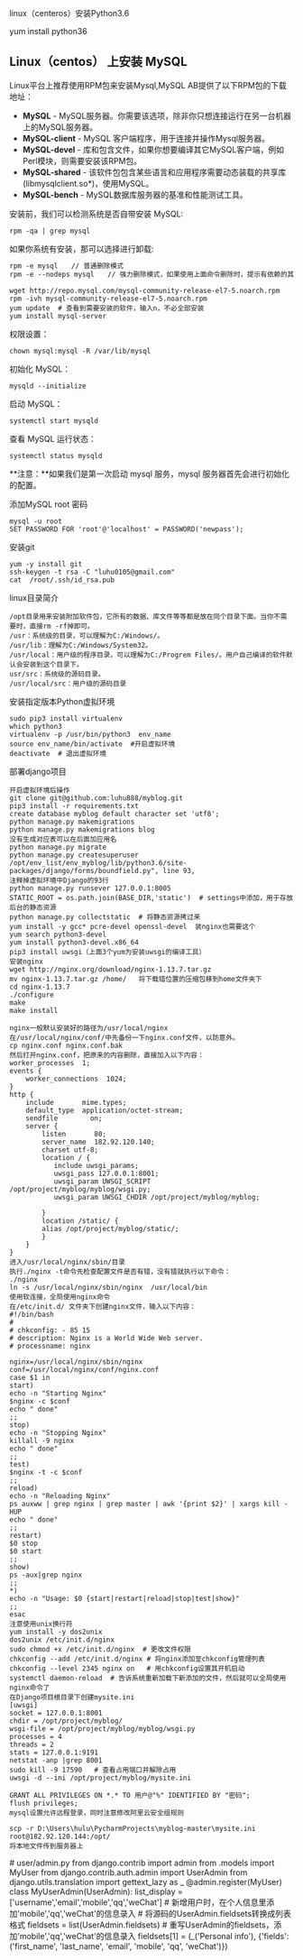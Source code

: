 linux（centeros）安装Python3.6

 yum install python36

## Linux（centos） 上安装 MySQL

Linux平台上推荐使用RPM包来安装Mysql,MySQL AB提供了以下RPM包的下载地址：

- **MySQL** - MySQL服务器。你需要该选项，除非你只想连接运行在另一台机器上的MySQL服务器。
- **MySQL-client** - MySQL 客户端程序，用于连接并操作Mysql服务器。
- **MySQL-devel** - 库和包含文件，如果你想要编译其它MySQL客户端，例如Perl模块，则需要安装该RPM包。
- **MySQL-shared** - 该软件包包含某些语言和应用程序需要动态装载的共享库(libmysqlclient.so*)，使用MySQL。
- **MySQL-bench** - MySQL数据库服务器的基准和性能测试工具。

安装前，我们可以检测系统是否自带安装 MySQL:

```
rpm -qa | grep mysql
```

如果你系统有安装，那可以选择进行卸载:

```markdown
rpm -e mysql　　// 普通删除模式
rpm -e --nodeps mysql　　// 强力删除模式，如果使用上面命令删除时，提示有依赖的其它文件，则用该命令可以对其进行强力删除
```

```
wget http://repo.mysql.com/mysql-community-release-el7-5.noarch.rpm
rpm -ivh mysql-community-release-el7-5.noarch.rpm
yum update  # 查看到需要安装的软件，输入n，不必全部安装
yum install mysql-server
```

权限设置：

```
chown mysql:mysql -R /var/lib/mysql
```

初始化 MySQL：

```
mysqld --initialize
```

启动 MySQL：

```
systemctl start mysqld
```

查看 MySQL 运行状态：

```
systemctl status mysqld
```

**注意：**如果我们是第一次启动 mysql 服务，mysql 服务器首先会进行初始化的配置。

添加MySQL root 密码

```
mysql -u root
SET PASSWORD FOR 'root'@'localhost' = PASSWORD('newpass');
```

安装git

```
yum -y install git
ssh-keygen -t rsa -C "luhu0105@gmail.com"
cat  /root/.ssh/id_rsa.pub
```

linux目录简介

```
/opt目录用来安装附加软件包，它所有的数据、库文件等等都是放在同个目录下面。当你不需要时，直接rm -rf掉即可。
/usr：系统级的目录，可以理解为C:/Windows/。
/usr/lib：理解为C:/Windows/System32。
/usr/local：用户级的程序目录，可以理解为C:/Progrem Files/。用户自己编译的软件默认会安装到这个目录下。
usr/src：系统级的源码目录。
/usr/local/src：用户级的源码目录
```

安装指定版本Python虚拟环境

```
sudo pip3 install virtualenv
which python3
virtualenv -p /usr/bin/python3  env_name
source env_name/bin/activate  #开启虚拟环境
deactivate  # 退出虚拟环境
```

部署django项目

```
开启虚拟环境后操作
git clone git@github.com:luhu888/myblog.git
pip3 install -r requirements.txt 
create database myblog default character set 'utf8';
python manage.py makemigrations
python manage.py makemigrations blog
没有生成对应表可以在后面加应用名
python manage.py migrate
python manage.py createsuperuser
/opt/env_list/env_myblog/lib/python3.6/site-packages/django/forms/boundfield.py", line 93,
注释掉虚拟环境中Django的93行
python manage.py runsever 127.0.0.1:8005
STATIC_ROOT = os.path.join(BASE_DIR,'static')  # settings中添加，用于存放后台的静态资源
python manage.py collectstatic  # 将静态资源拷过来
yum install -y gcc* pcre-devel openssl-devel  装nginx也需要这个
yum search python3-devel
yum install python3-devel.x86_64
pip3 install uwsgi（上面3个yum为安装uwsgi的编译工具）
安装nginx
wget http://nginx.org/download/nginx-1.13.7.tar.gz
mv nginx-1.13.7.tar.gz /home/   将下载错位置的压缩包移到home文件夹下
cd nginx-1.13.7
./configure
make
make install

nginx一般默认安装好的路径为/usr/local/nginx
在/usr/local/nginx/conf/中先备份一下nginx.conf文件，以防意外。
cp nginx.conf nginx.conf.bak
然后打开nginx.conf，把原来的内容删除，直接加入以下内容：
worker_processes  1;
events {
    worker_connections  1024;
}
http {
    include       mime.types;
    default_type  application/octet-stream;
    sendfile        on;
    server {
        listen       80;
        server_name  182.92.120.140;
        charset utf-8;
        location / {
           include uwsgi_params;
           uwsgi_pass 127.0.0.1:8001;
           uwsgi_param UWSGI_SCRIPT /opt/project/myblog/myblog/wsgi.py;
           uwsgi_param UWSGI_CHDIR /opt/project/myblog/myblog;
           
        }
        location /static/ {
        alias /opt/project/myblog/static/;
        }
    }
}
进入/usr/local/nginx/sbin/目录
执行./nginx -t命令先检查配置文件是否有错，没有错就执行以下命令：
./nginx
ln -s /usr/local/nginx/sbin/nginx  /usr/local/bin
使用软连接，全局使用nginx命令
在/etc/init.d/ 文件夹下创建nginx文件，输入以下内容：
#!/bin/bash
#
# chkconfig: - 85 15
# description: Nginx is a World Wide Web server.
# processname: nginx

nginx=/usr/local/nginx/sbin/nginx
conf=/usr/local/nginx/conf/nginx.conf
case $1 in
start)
echo -n "Starting Nginx"
$nginx -c $conf
echo " done"
;;
stop)
echo -n "Stopping Nginx"
killall -9 nginx
echo " done"
;;
test)
$nginx -t -c $conf
;;
reload)
echo -n "Reloading Nginx"
ps auxww | grep nginx | grep master | awk '{print $2}' | xargs kill -HUP
echo " done"
;;
restart)
$0 stop
$0 start
;;
show)
ps -aux|grep nginx
;;
*)
echo -n "Usage: $0 {start|restart|reload|stop|test|show}"
;;
esac
注意使用unix换行符
yum install -y dos2unix
dos2unix /etc/init.d/nginx
sudo chmod +x /etc/init.d/nginx  # 更改文件权限
chkconfig --add /etc/init.d/nginx # 将nginx添加至chkconfig管理列表
chkconfig --level 2345 nginx on   # 用chkconfig设置其开机启动
systemctl daemon-reload  # 告诉系统重新加载下新添加的文件，然后就可以全局使用nginx命令了
在Django项目根目录下创建mysite.ini
[uwsgi]
socket = 127.0.0.1:8001
chdir = /opt/project/myblog/
wsgi-file = /opt/project/myblog/myblog/wsgi.py
processes = 4
threads = 2
stats = 127.0.0.1:9191
netstat -anp |grep 8001
sudo kill -9 17590   # 查看占用端口并解除占用
uwsgi -d --ini /opt/project/myblog/mysite.ini

GRANT ALL PRIVILEGES ON *.* TO 用户@"%" IDENTIFIED BY "密码";
flush privileges;
mysql设置允许远程登录，同时注意修改阿里云安全组规则

scp -r D:\Users\hulu\PycharmProjects\myblog-master\mysite.ini root@182.92.120.144:/opt/
将本地文件传到服务器上
```

\# user/admin.py from django.contrib import admin from .models import MyUser from django.contrib.auth.admin import UserAdmin from django.utils.translation import gettext_lazy as _ @admin.register(MyUser) class MyUserAdmin(UserAdmin): list_display = ['username','email','mobile','qq','weChat'] # 新增用户时，在个人信息里添加'mobile','qq','weChat'的信息录入 # 将源码的UserAdmin.fieldsets转换成列表格式 fieldsets = list(UserAdmin.fieldsets) # 重写UserAdmin的fieldsets，添加'mobile','qq','weChat'的信息录入 fieldsets[1] = (_('Personal info'), {'fields': ('first_name', 'last_name', 'email', 'mobile', 'qq', 'weChat')}) 